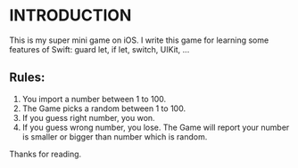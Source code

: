 # INTRODUCTION
This is my super mini game on iOS. I write this game for learning some features
of Swift: guard let, if let, switch, UIKit, ...
## Rules:
1. You import a number between 1 to 100.
2. The Game picks a random between 1 to 100.
3. If you guess right number, you won.
4. If you guess wrong number, you lose. The Game will report your number is
   smaller or bigger than number which is random.

Thanks for reading.
